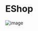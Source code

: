 # EShop
![image](https://user-images.githubusercontent.com/3886381/221078010-61bd0cc8-af27-473a-9e96-9199668cd9d7.png)
